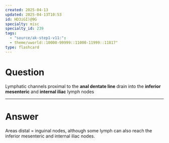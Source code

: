 ```yaml
---
created: 2025-04-13
updated: 2025-04-13T10:53
id: HD3iGI)@9G
specialty: misc
specialty_id: 239
tags:
  - "source/ak-step1-v11:": 
  - theme/uworld::10000-99999::11000-11999::11817"
type: flashcard
---
```


# Question
Lymphatic channels proximal to the **anal dentate line** drain into the **inferior mesenteric** and **internal iliac** lymph nodes

---

# Answer
Areas distal = inguinal nodes, although some lymph can also reach the inferior mesenteric and internal iliac nodes.